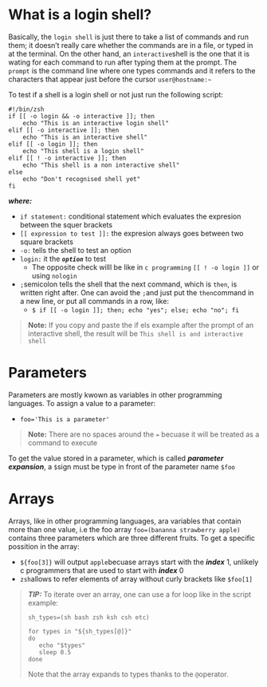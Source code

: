 # What is a login shell?  
Basically, the `login shell` is just there to take a list of commands and run them; it doesn’t really care whether the commands are in a file, or typed in at the terminal.  On the other hand, an `interactive`shell is the one that it is wating for  each command to run after typing them at the prompt. The `prompt` is the command line where one types commands and it refers to the characters that appear just before the cursor `user@hostname:~`  
  
To test if a shell is a login shell or not just run the following script:  
```terminal
#!/bin/zsh
if [[ -o login && -o interactive ]]; then
	echo "This is an interactive login shell"
elif [[ -o interactive ]]; then
	echo "This is an interactive shell"
elif [[ -o login ]]; then
    echo "This shell is a login shell"
elif [[ ! -o interactive ]]; then
    echo "This shell is a non interactive shell"
else
    echo "Don't recognised shell yet"
fi
```
***where:***
- `if statement:` conditional statement which evaluates the expresion between the squer brackets
- `[[ expression to test ]]:` the expresion always goes between two square brackets 
- `-o:` tells the shell to test an option
- `login:` it the ***`option`*** to test
	- The opposite check willl be like in `c programming` `[[ ! -o login ]]` or using `nologin`
- `;`semicolon tells the shell that the next command, which is `then`, is written right after. One can avoid the `;`and just put the `then`command in a new line, or put all commands in a row, like:  
	- `$ if [[ -o login ]]; then; echo "yes"; else; echo "no"; fi`  
>**Note:**
>If you copy and paste the if els example after the prompt of an interactive shell, the result will be `This shell is and interactive shell`  
# Parameters  
Parameters are mostly kwown as variables in other programming languages. To assign a value to a parameter:  
- `foo='This is a parameter'`  
>**Note:**
>There are no spaces around the `=` becuase it will be treated as a command to execute  
  
To get the value stored in a parameter, which is called ***parameter expansion***, a `$`sign must be type in front of the parameter name `$foo`  
# Arrays  
Arrays, like in other programming languages, ara variables that contain more than one value, i.e the foo array `foo=(bananna strawberry apple)` contains three parameters which are three different fruits.
To get a specific possition in the array:
- `${foo[3]}` will output `apple`becuase arrays start with the ***index*** 1, unlikely c programmers that are used to start with ***index*** 0
- `zsh`allows to refer elements of array without curly brackets like `$foo[1]`
>***TIP:***
>To iterate over an array, one can use a for loop like in the script example:
>```terminal  
>sh_types=(sh bash zsh ksh csh etc)
>
>for types in "${sh_types[@]}"
>do
>    echo "$types"
>    sleep 0.5
>done  
>```
>Note that the array expands to types thanks to the `@`operator.  
